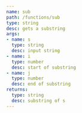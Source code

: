 ```yaml
---
name: sub
path: /functions/sub
type: string
desc: gets a substring
args:
- name: s
  type: string
  desc: input string
- name: i
  type: number
  desc: start of substring
- name: j
  type: number
  desc: end of substring
returns:
  type: string
  desc: substring of s
---
```


